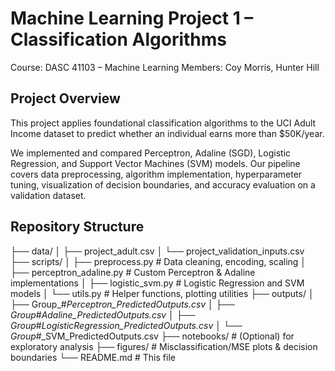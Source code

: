 # Machine Learning Project 1 – Classification Algorithms

Course: DASC 41103 – Machine Learning
Members: Coy Morris, Hunter Hill

## Project Overview

This project applies foundational classification algorithms to the UCI Adult Income dataset to predict whether an individual earns more than $50K/year.

We implemented and compared Perceptron, Adaline (SGD), Logistic Regression, and Support Vector Machines (SVM) models. Our pipeline covers data preprocessing, algorithm implementation, hyperparameter tuning, visualization of decision boundaries, and accuracy evaluation on a validation dataset.

## Repository Structure

├── data/
│   ├── project_adult.csv
│   └── project_validation_inputs.csv
├── scripts/
│   ├── preprocess.py          # Data cleaning, encoding, scaling
│   ├── perceptron_adaline.py  # Custom Perceptron & Adaline implementations
│   ├── logistic_svm.py        # Logistic Regression and SVM models
│   └── utils.py               # Helper functions, plotting utilities
├── outputs/
│   ├── Group_#_Perceptron_PredictedOutputs.csv
│   ├── Group_#_Adaline_PredictedOutputs.csv
│   ├── Group_#_LogisticRegression_PredictedOutputs.csv
│   └── Group_#_SVM_PredictedOutputs.csv
├── notebooks/                 # (Optional) for exploratory analysis
├── figures/                   # Misclassification/MSE plots & decision boundaries
└── README.md                  # This file


